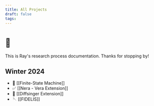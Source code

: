 ```yaml
---
title: All Projects
draft: false
tags:
---
```

# 👋 
This is Ray's research process documentation. Thanks for stopping by!
## Winter 2024
- 🤖 [[Finite-State Machine]] 
- ✅ [[Nera - Vera Extension]]
- 🎤 [[Diffsinger Extension]]
- 🪡 [[FIDELIS]]